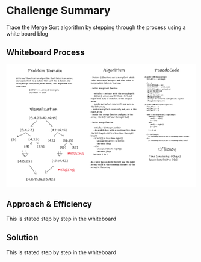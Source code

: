 # Challenge Summary

<!-- Description of the challenge -->

Trace the Merge Sort algorithm by stepping through the process using a white board blog

## Whiteboard Process

<!-- Embedded whiteboard image -->

![whiteboard](./lib/src/main/resources/whiteBoard.png)

## Approach & Efficiency

<!-- What approach did you take? Why? What is the Big O space/time for this approach? -->

This is stated step by step in the whiteboard

## Solution

<!-- Show how to run your code, and examples of it in action -->

This is stated step by step in the whiteboard
